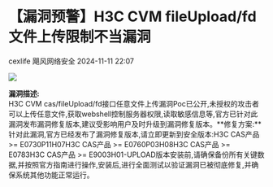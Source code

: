 #  【漏洞预警】H3C CVM fileUpload/fd文件上传限制不当漏洞   
cexlife  飓风网络安全   2024-11-11 22:07  
  
![](https://mmbiz.qpic.cn/mmbiz_png/ibhQpAia4xu01sPOXUibgJjicjEMuHe9ibvyKicdQBm4Kib5wuOGHzuiaKbBqsjVhh9zPT41ZpPbiaRHeRzeQuCvE3lOkpA/640?wx_fmt=png&from=appmsg "")  
  
**漏洞描述:**  
H3C CVM cas/fileUpload/fd接口任意文件上传漏洞Poc已公开,未授权的攻击者可以上传任意文件,获取webshell控制服务器权限,读取敏感信息等,官方已针对此漏洞发布漏洞修复版本,建议受影响用户及时升级到漏洞修复版本。**修复方案:**针对此漏洞,官方已经发布了漏洞修复版本,请立即更新到安全版本:H3C CAS产品 >= E0730P11H07H3C CAS产品 >= E0760P03H08H3C CAS产品 >= E0783H3C CAS产品 >= E9003H01-UPLOAD版本安装前,请确保备份所有关键数据,并按照官方指南进行操作,安装后,进行全面测试以验证漏洞已被彻底修复,并确保系统其他功能正常运行。  
